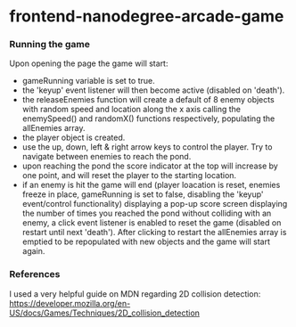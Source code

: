frontend-nanodegree-arcade-game
===============================

### Running the game
Upon opening the page the game will start:
* gameRunning variable is set to true.
* the 'keyup' event listener will then become active (disabled on 'death').
* the releaseEnemies function will create a default of 8 enemy objects with random speed and location along the x axis calling the enemySpeed() and randomX() functions respectively, populating the allEnemies array.
* the player object is created.
* use the up, down, left & right arrow keys to control the player. Try to navigate between enemies to reach the pond.
* upon reaching the pond the score indicator at the top will increase by one point, and will reset the player to the starting location.
* if an enemy is hit the game will end (player loacation is reset, enemies freeze in place, gameRunning is set to false, disabling the 'keyup' event/control functionality) displaying a pop-up score screen displaying the number of times you reached the pond without colliding with an enemy, a click event listener is enabled to reset the game (disabled on restart until next 'death'). After clicking to restart the allEnemies array is emptied to be repopulated with new objects and the game will start again.
    
### References
I used a very helpful guide on MDN regarding 2D collision detection: https://developer.mozilla.org/en-US/docs/Games/Techniques/2D_collision_detection

